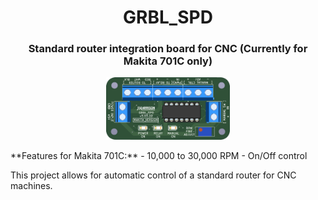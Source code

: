 <h1 align="center">GRBL_SPD</h1>
<h3 align="center">Standard router integration board for CNC (Currently for Makita 701C only)</h3>

<p align="center">
<img height="100" src="https://github.com/ThunderCNC/GRBL_SPD/blob/main/images/MakitaGrbl_v3.png">
</p>
**Features for Makita 701C:**
  - 10,000 to 30,000 RPM
  - On/Off control

This project allows for automatic control of a standard router for CNC machines. 
